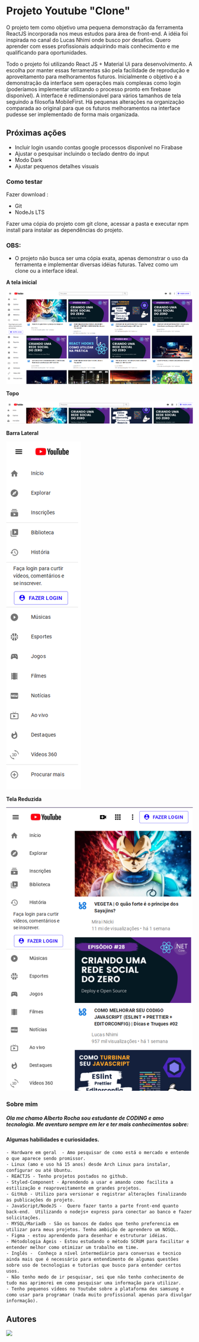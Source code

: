 # Projeto Youtube "Clone"


O projeto tem como objetivo uma pequena demonstração da ferramenta
ReactJS incorporada nos meus estudos para área de front-end. A idéia foi inspirada no canal do Lucas Nhimi onde busco por desafios. Quero aprender com esses profissionais adquirindo mais conhecimento e me qualificando para oportunidades.

Todo o projeto foi utilizando React JS + Material Ui para desenvolvimento. A escolha por manter essas ferramentas são pela facilidade de reprodução e aproveitamento para melhoramentos futuros. Inicialmente o objetivo é a demonstração da interface sem operações mais complexas como login (poderíamos implementar utilizando o processo pronto em firebase disponível). A interface é redimensionável para vários tamanhos de tela seguindo a filosofia MobileFirst. Há pequenas alterações na organização comparada ao original para que os futuros melhoramentos na interface pudesse ser implementado de forma mais organizada.

## Próximas ações

- Incluir login usando contas google processos disponível no Firabase
- Ajustar o pesquisar incluindo o teclado dentro do input
- Modo Dark
- Ajustar pequenos detalhes visuais

### Como testar

Fazer download :

- Git 
- NodeJs LTS

Fazer uma cópia do projeto com git clone, acessar a pasta e executar npm install para instalar as dependências do projeto.

### OBS: 
- O projeto não busca ser uma cópia exata, apenas demonstrar o uso da ferramenta e implementar diversas idéias futuras. Talvez como um clone ou a interface ideal.

**A tela inicial**

![alt text](https://github.com/albsrocha/youtubeclone/blob/main/Print/Tela%20Completa.png)

**Topo**

![alt text](https://github.com/albsrocha/youtubeclone/blob/main/Print/Top.png)

**Barra Lateral**


![alt text](https://github.com/albsrocha/youtubeclone/blob/main/Print/BarraLateral.png)

**Tela Reduzida** 

![alt text](https://github.com/albsrocha/youtubeclone/blob/main/Print/Reduzido.png)


 ### Sobre mim 

 ##### Ola me chamo Alberto Rocha sou estudante de CODING e amo tecnologia. Me aventuro sempre em ler e ter mais conhecimentos sobre:

 <h4> Algumas habilidades e curiosidades. </h4>

    - Hardware em geral  - Amo pesquisar de como está o mercado e entende o que aparece sendo promissor.
    - Linux (amo e uso há 15 anos) desde Arch Linux para instalar, configurar ou até Ubuntu. 
    - REACTJS - Tenho projetos postados no github.
    - Styled-Component - Aprendendo a usar e amando como facilita a estilização e reaproveitamente em grandes projetos.
    - GitHub - Utilizo para versionar e registrar alterações finalizando as publicações do projeto.
    - JavaScript/NodeJS -  Quero fazer tanto a parte front-end quanto back-end.  Utilizando o nodejs+ express para conectar ao banco e fazer solicitações.
    - MYSQL/Mariadb - São os bancos de dados que tenho preferencia em utilizar para meus projetos. Tenho ambição de aprendero um NOSQL. 
    - Figma - estou aprendendo para desenhar e estruturar idéias.
    - Métodologia Ágeis - Estou estudando o método SCRUM para facilitar e entender melhor como otimizar um trabalho em time.
    - Inglês -  Conheço a nível intermediário para conversas e tecnico ainda mais que é necessário para entendimento de algumas questões sobre uso de tecnologias e tutorias que busco para entender certos usos.
    - Não tenho medo de ir pesquisar, sei que não tenho conhecimento de tudo mas aprimorei em como pesquisar uma informação para utilizar.
    - Tenho pequenos vídeos no Youtube sobre a plataforma dex samsung e como usar para programar (nada muito profissional apenas para divulgar informação).

## Autores

<img src="https://avatars.githubusercontent.com/u/39682532?v=4" width=120>
